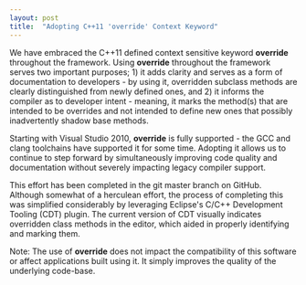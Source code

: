 ```yaml
---
layout: post
title:  "Adopting C++11 'override' Context Keyword"
---
```

We have embraced the C++11 defined context sensitive keyword **override** throughout the framework. Using **override** throughout the framework serves two important purposes; 1) it adds clarity and serves as a form of documentation to developers - by using it, overridden subclass methods are clearly distinguished from newly defined ones, and 2) it informs the compiler as to developer intent - meaning, it marks the method(s) that are intended to be overrides and not intended to define new ones that possibly inadvertently shadow base methods.

Starting with Visual Studio 2010, **override** is fully supported - the GCC and clang toolchains have supported it for some time. Adopting it allows us to continue to step forward by simultaneously improving code quality and documentation without severely impacting legacy compiler support.

This effort has been completed in the git master branch on GitHub. Although somewhat of a herculean effort, the process of completing this was simplified considerably by leveraging Eclipse's C/C++ Development Tooling (CDT) plugin. The current version of CDT visually indicates overridden class methods in the editor, which aided in properly identifying and marking them.

Note: The use of **override** does not impact the compatibility of this software or affect applications built using it. It simply improves the quality of the underlying code-base.
